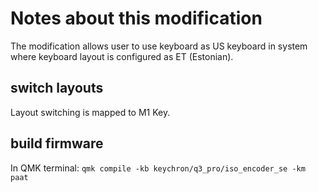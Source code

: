 # Notes about this modification
The modification allows user to use keyboard as US keyboard in system where keyboard layout is configured as ET (Estonian).
## switch layouts
Layout switching is mapped to M1 Key.

## build firmware
In QMK terminal:
`qmk compile -kb keychron/q3_pro/iso_encoder_se -km paat`
